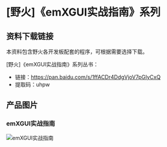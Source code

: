 # [野火]《emXGUI实战指南》系列

## 资料下载链接
本资料包含野火各开发板配套的程序，可根据需要选择下载。


[野火]《emXGUI实战指南》系列丛书：
* 链接：https://pan.baidu.com/s/1ffACDr4DdgVjoV7pGIyCxQ 
* 提取码：uhpw 

## 产品图片

### emXGUI实战指南
![emXGUI实战指南](https://raw.githubusercontent.com/wiki/Embdefire/products/images/野火开源图书专栏/emXGUI实战指南——基于STM32.jpg)
